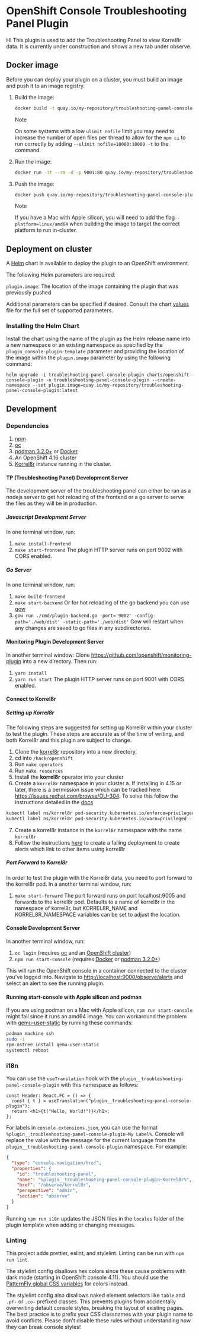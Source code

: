 # OpenShift Console Troubleshooting Panel Plugin

HI
This plugin is used to add the Troubleshooting Panel to view Korrel8r data. It is currently under construction and shows a new tab under observe.

## Docker image

Before you can deploy your plugin on a cluster, you must build an image and
push it to an image registry.

1. Build the image:

   ```sh
   docker build -t quay.io/my-repository/troubleshooting-panel-console-plugin:latest -f Dockerfile.dev .
   ```

   > [!NOTE]
   > On some systems with a low `ulimit nofile` limit you may need to increase the number of open files per thread to allow for the `npm ci` to run correctly by adding `--ulimit nofile=10000:10000 -t` to the command.

2. Run the image:

   ```sh
   docker run -it --rm -d -p 9001:80 quay.io/my-repository/troubleshooting-panel-console-plugin:latest
   ```

3. Push the image:

   ```sh
   docker push quay.io/my-repository/troubleshooting-panel-console-plugin:latest
   ```

   > [!NOTE]
   > If you have a Mac with Apple silicon, you will need to add the flag`--platform=linux/amd64` when building the image to target the correct platform to run in-cluster.

## Deployment on cluster

A [Helm](https://helm.sh) chart is available to deploy the plugin to an OpenShift environment.

The following Helm parameters are required:

`plugin.image`: The location of the image containing the plugin that was previously pushed

Additional parameters can be specified if desired. Consult the chart [values](charts/openshift-console-plugin/values.yaml) file for the full set of supported parameters.

### Installing the Helm Chart

Install the chart using the name of the plugin as the Helm release name into a new namespace or an existing namespace as specified by the `plugin_console-plugin-template` parameter and providing the location of the image within the `plugin.image` parameter by using the following command:

```shell
helm upgrade -i troubleshooting-panel-console-plugin charts/openshift-console-plugin -n troubleshooting-panel-console-plugin --create-namespace --set plugin.image=quay.io/my-repository/troubleshooting-panel-console-plugin:latest
```

## Development

### Dependencies

1. [npm](https://docs.npmjs.com/downloading-and-installing-node-js-and-npm)
2. [oc](https://mirror.openshift.com/pub/openshift-v4/clients/oc/4.4/)
3. [podman 3.2.0+](https://podman.io) or [Docker](https://www.docker.com)
4. An OpenShift 4.16 cluster
5. [Korrel8r](https://korrel8r.github.io/korrel8r) instance running in the cluster.

#### TP (Troubleshooting Panel) Development Server

The development server of the troubleshooting panel can either be ran as a nodejs server to get hot reloading of the frontend or a go server to serve the files as they will be in production.

##### Javascript Development Server

In one terminal window, run:

1. `make install-frontend`
2. `make start-frontend`
   The plugin HTTP server runs on port 9002 with CORS enabled.

##### Go Server

In one terminal window, run:

1. `make build-frontend`
2. `make start-backend`
   Or for hot reloading of the go backend you can use [gow](https://github.com/mitranim/gow)
3. `gow run ./cmd/plugin-backend.go -port='9002' -config-path='./web/dist' -static-path='./web/dist'`
   Gow will restart when any changes are saved to go files in any subdirectories.

#### Monitoring Plugin Development Server

In another terminal window:
Clone https://github.com/openshift/monitoring-plugin into a new directory.
Then run:

1. `yarn install`
2. `yarn run start`
   The plugin HTTP server runs on port 9001 with CORS enabled.

#### Connect to Korrel8r

##### Setting up Korrel8r

The following steps are suggested for setting up Korrel8r within your cluster to test the plugin. These steps are accurate as of the time of writing, and both Korrel8r and this plugin are subject to change.

1. Clone the [korrel8r](https://github.com/korrel8r/korrel8r) repository into a new directory.
2. cd into `/hack/openshift`
3. Run `make operators`
4. Run `make resources`
5. Install the **korrel8r** operator into your cluster
6. Create a `korrel8r` namespace in your cluster
   a. If installing in 4.15 or later, there is a permission issue which can be tracked here: https://issues.redhat.com/browse/OU-304. To solve this follow the instructions detailed in the [docs](https://korrel8r.github.io/korrel8r/#troubleshooting-ocp-415-errors)

```bash
kubectl label ns/korrel8r pod-security.kubernetes.io/enforce=privileged --overwrite
kubectl label ns/korrel8r pod-security.kubernetes.io/warn=privileged --overwrite
```

7. Create a korrel8r instance in the `korrel8r` namespace with the name `korrel8r`
8. Follow the instructions [here](https://korrel8r.github.io/korrel8r/#troubleshooting-no-related-logs) to create a failing deployment to create alerts which link to other items using korrel8r

##### Port Forward to Korrel8r

In order to test the plugin with the Korrel8r data, you need to port forward to the korrel8r pod.
In a another terminal window, run:

1. `make start-forward`
   The port forward runs on port localhost:9005 and forwards to the korrel8r pod. Defaults to a name of korrel8r in the namespace of korrel8r, but KORREL8R_NAME and KORREL8R_NAMESPACE variables can be set to adjust the location.

#### Console Development Server

In another terminal window, run:

1. `oc login` (requires [oc](https://console.redhat.com/openshift/downloads) and an [OpenShift cluster](https://console.redhat.com/openshift/create))
2. `npm run start-console` (requires [Docker](https://www.docker.com) or [podman 3.2.0+](https://podman.io))

This will run the OpenShift console in a container connected to the cluster
you've logged into. Navigate to <http://localhost:9000/observe/alerts> and select an alert to see the running plugin.

#### Running start-console with Apple silicon and podman

If you are using podman on a Mac with Apple silicon, `npm run start-console`
might fail since it runs an amd64 image. You can workaround the problem with
[qemu-user-static](https://github.com/multiarch/qemu-user-static) by running
these commands:

```bash
podman machine ssh
sudo -i
rpm-ostree install qemu-user-static
systemctl reboot
```

### i18n

You can use the `useTranslation` hook with the `plugin__troubleshooting-panel-console-plugin` with this namespace as follows:

```tsx
const Header: React.FC = () => {
  const { t } = useTranslation("plugin__troubleshooting-panel-console-plugin");
  return <h1>{t("Hello, World!")}</h1>;
};
```

For labels in `console-extensions.json`, you can use the format
`%plugin__troubleshooting-panel-console-plugin~My Label%`. Console will replace the value with
the message for the current language from the `plugin__troubleshooting-panel-console-plugin`
namespace. For example:

```json
{
  "type": "console.navigation/href",
  "properties": {
    "id": "troubleshooting-panel",
    "name": "%plugin__troubleshooting-panel-console-plugin~Korrel8r%",
    "href": "/observe/korrel8r",
    "perspective": "admin",
    "section": "observe"
  }
}
```

Running `npm run i18n` updates the JSON files in the `locales` folder of the
plugin template when adding or changing messages.

### Linting

This project adds prettier, eslint, and stylelint. Linting can be run with
`npm run lint`.

The stylelint config disallows hex colors since these cause problems with dark
mode (starting in OpenShift console 4.11). You should use the
[PatternFly global CSS variables](https://patternfly-react-main.surge.sh/developer-resources/global-css-variables#global-css-variables)
for colors instead.

The stylelint config also disallows naked element selectors like `table` and
`.pf-` or `.co-` prefixed classes. This prevents plugins from accidentally
overwriting default console styles, breaking the layout of existing pages. The
best practice is to prefix your CSS classnames with your plugin name to avoid
conflicts. Please don't disable these rules without understanding how they can
break console styles!
